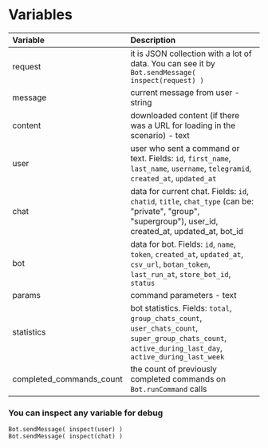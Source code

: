 # Variables

| Variable | Description |
| :--- | :--- |
| request | it is JSON collection with a lot of data. You can see it by `Bot.sendMessage( inspect(request) )` |
| message | current message from user - string |
| content | downloaded content \(if there was a URL for loading in the scenario\) - text |
| user | user who sent a command or text. Fields: `id`, `first_name`, `last_name`, `username`, `telegramid`, `created_at`, `updated_at` |
| chat | data for current chat. Fields: `id`, `chatid`, `title`, `chat_type` \(can be: "private", "group", "supergroup"\), user\_id, created\_at, updated\_at, bot\_id |
| bot | data for bot. Fields: `id`, `name`, `token`, `created_at`, `updated_at`, `csv_url`, `botan_token`, `last_run_at`, `store_bot_id`, `status` |
| params | command parameters - text |
| statistics | bot statistics. Fields: `total`, `group_chats_count`, `user_chats_count`, `super_group_chats_count`, `active_during_last_day`, `active_during_last_week` |
| completed\_commands\_count | the count of previously completed commands on `Bot.runCommand` calls |

### You can inspect any variable for debug

```text
Bot.sendMessage( inspect(user) )
Bot.sendMessage( inspect(chat) )
```


